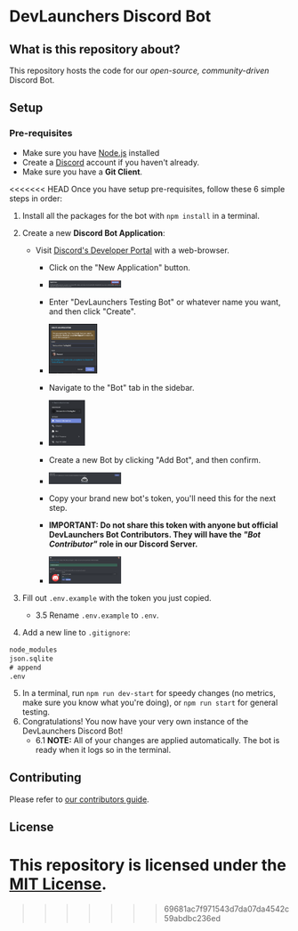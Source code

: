 # DevLaunchers Discord Bot

## What is this repository about?
This repository hosts the code for our *open-source, community-driven* Discord Bot.

## Setup
### Pre-requisites
- Make sure you have [Node.js](https://http://nodejs.org/) installed
- Create a [Discord](https://discord.com) account if you haven't already.
- Make sure you have a **Git Client**.

<<<<<<< HEAD
Once you have setup pre-requisites, follow these 6 simple steps in order:

1. Install all the packages for the bot with `npm install` in a terminal.
2. Create a new **Discord Bot Application**:
    - Visit [Discord's Developer Portal](https://discord.com/developers/applications/me) with a web-browser.
        - Click on the "New Application" button.
        - <img alt="How the 'New Application' button looks like" src="assets/create-application.png" width="30%" height="30%">
        
        - Enter "DevLaunchers Testing Bot" or whatever name you want, and then click "Create".
        - <img alt="The create application dialouge" src="assets/create-application-dialouge.png" width="20%" height="20%">

        - Navigate to the "Bot" tab in the sidebar.
        - <img alt="The bot sidebar tab" src="assets/sidebar-bot-tab.png" width="15%" height="15%">

        - Create a new Bot by clicking "Add Bot", and then confirm.
        - <img alt="The bot sidebar tab" src="assets/add-bot.png" width="30%" height="30%">

        - Copy your brand new bot's token, you'll need this for the next step.
        - **IMPORTANT: Do not share this token with anyone but official DevLaunchers Bot Contributors. They will have the  *"Bot Contributor"* role in our Discord Server.**
        - <img alt="The bot sidebar tab" src="assets/get-bot-token.png" width="30%" height="30%">

3. Fill out `.env.example` with the token you just copied.
    - 3.5 Rename `.env.example` to `.env`.
4. Add a new line to `.gitignore`:
```gitignore
node_modules
json.sqlite
# append
.env
```
5. In a terminal, run `npm run dev-start` for speedy changes (no metrics, make sure you know what you're doing), or `npm run start` for general testing.
6. Congratulations! You now have your very own instance of the DevLaunchers Discord Bot!
    - 6.1 **NOTE:** All of your changes are applied automatically. The bot is ready when it logs so in the terminal.

## Contributing
Please refer to [our contributors guide](CONTRIBUTING.md).

## License
This repository is licensed under the [MIT License](https://choosealicense.com/licenses/mit/).
=======

>>>>>>> 69681ac7f971543d7da07da4542c59abdbc236ed
